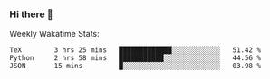 ### Hi there 👋

<!--
**ericxiaseattle/ericxiaseattle** is a ✨ _special_ ✨ repository because its `README.md` (this file) appears on your GitHub profile.

Here are some ideas to get you started:

- 🔭 I’m currently working on ...
- 🌱 I’m currently learning ...
- 👯 I’m looking to collaborate on ...
- 🤔 I’m looking for help with ...
- 💬 Ask me about ...
- 📫 How to reach me: ...
- 😄 Pronouns: ...
- ⚡ Fun fact: ...
-->

Weekly Wakatime Stats:
<!--START_SECTION:waka-->
```text
TeX        3 hrs 25 mins   █████████████░░░░░░░░░░░░   51.42 % 
Python     2 hrs 58 mins   ███████████░░░░░░░░░░░░░░   44.56 % 
JSON       15 mins         █░░░░░░░░░░░░░░░░░░░░░░░░   03.98 % 
```
<!--END_SECTION:waka-->
